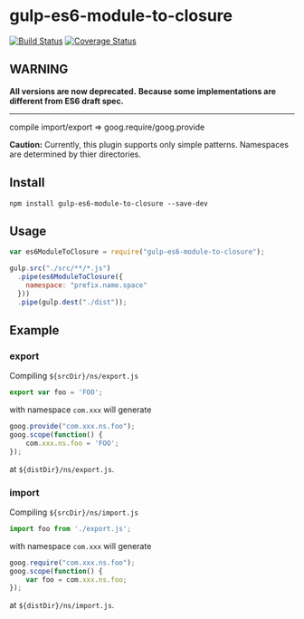 gulp-es6-module-to-closure
==========================

[![Build Status](https://travis-ci.org/jinjor/gulp-es6-module-to-closure.svg?branch=master)](https://travis-ci.org/jinjor/gulp-es6-module-to-closure)
[![Coverage Status](https://coveralls.io/repos/jinjor/gulp-es6-module-to-closure/badge.png?branch=master)](https://coveralls.io/r/jinjor/gulp-es6-module-to-closure?branch=master)



## WARNING

__All versions are now deprecated.__
__Because some implementations are different from ES6 draft spec.__


------------


compile import/export => goog.require/goog.provide

__Caution:__ Currently, this plugin supports only simple patterns.
Namespaces are determined by thier directories.


## Install

```shell
npm install gulp-es6-module-to-closure --save-dev
```


## Usage

```javascript
var es6ModuleToClosure = require("gulp-es6-module-to-closure");

gulp.src("./src/**/*.js")
  .pipe(es6ModuleToClosure({
    namespace: "prefix.name.space"
  }))
  .pipe(gulp.dest("./dist"));
```


## Example

### export

Compiling `${srcDir}/ns/export.js`
```javascript
export var foo = 'FOO';
```
with namespace `com.xxx` will generate
```javascript
goog.provide("com.xxx.ns.foo");
goog.scope(function() {
    com.xxx.ns.foo = 'FOO';
});
```
at `${distDir}/ns/export.js`.


### import

Compiling `${srcDir}/ns/import.js`
```javascript
import foo from './export.js';
```
with namespace `com.xxx` will generate
```javascript
goog.require("com.xxx.ns.foo");
goog.scope(function() {
    var foo = com.xxx.ns.foo;
});
```
at `${distDir}/ns/import.js`.
